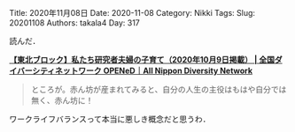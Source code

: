 ﻿Title: 2020年11月08日
Date: 2020-11-08
Category: Nikki
Tags: 
Slug: 20201108
Authors: takala4
Day: 317




読んだ．


**[【東北ブロック】私たち研究者夫婦の子育て（2020年10月9日掲載） | 全国ダイバーシティネットワーク OPENeD｜All Nippon Diversity Network](https://www.opened.network/column/column-0025/)**



>ところが。赤ん坊が産まれてみると、自分の人生の主役はもはや自分では無く、赤ん坊に！



ワークライフバランスって本当に悪しき概念だと思うわ．